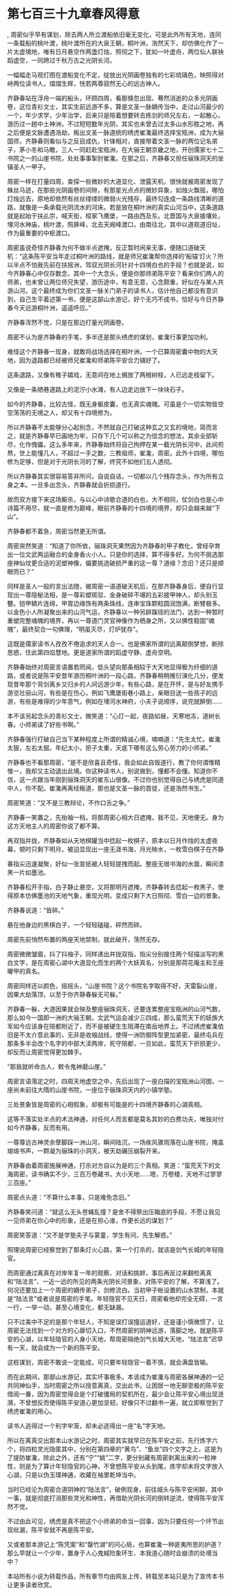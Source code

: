 # 第七百三十九章春风得意
,  周密似乎早有谋划，除去两人所立渡船依旧毫无变化，可是此外所有天地，连同一条载船的桃叶渡，桃叶渡所在的大泉王朝，桐叶洲，浩然天下，却仿佛化作了一片太虚境地，唯有日月悬空作两盏灯烛，照彻之下，犹如一叶虚舟，两位仙人联袂蹈虚空，一同跨过千秋万古之光阴长河。
   一幅幅走马观灯图在渡船变化不定，绽放出光阴画卷独有的七彩琉璃色，映照得对峙两位读书人，熠熠生辉，恍若两尊寂然无心的远古神人。
   齐静春站在浮舟一端的船头，环顾四周，看那倏忽出现、蓦然消逝的众多光阴画卷，这位青衫文士，其实生前远游不多，算是文圣一脉嫡传当中，走过山河最少的一个，年少求学，少年治学，后来只是陪着想要转去练剑的师兄左右，一起散心，游历过一趟中土神洲，不过短短数年光阴，其实也未曾去过太多山水形胜之地，再之后便是文脉遭遇浩劫，叛出文圣一脉道统的绣虎崔瀺最终选择宝瓶洲，成为大骊国师，齐静春则看似与之反目成仇，针锋相对，直接带着文圣一脉的两位记名弟子，茅小冬和马瞻，三人一同赶赴宝瓶洲，在大骊王朝京畿之地，开创儒家七十二书院之一的山崖书院，处处事事掣肘崔瀺。在那之后，齐静春又担任骊珠洞天的坐镇圣人一甲子。
   周密一样在打量四周，查探一些微妙的大道显化、泄露天机，很快就被周密发现了蛛丝马迹，在那些光阴画卷的间隙，有那星光点点的微妙异象，如烛火飘摇，哪怕灯烛远去，原地却依然有丝丝缕缕的微弱火光残存，最终勾连成一条路线清晰的道路，就像是一条承载光阴流水的河床。若是放在桐叶洲的真实山河当中，这条道路就是起始于扶乩宗，喊天街，桓家飞鹰堡，一路由西及东。北晋国与大泉接壤处，埋河水神庙，桃叶渡，照屏峰，北去天阙峰渡口，由南往北，其中以道观道旧址，作为最重要的中枢渡口。
   周密虽说奇怪齐静春为何不做半点遮掩，反正暂时闲来无事，便随口道破天机：“这条陈平安当年走过桐叶洲的路线，就是师兄崔瀺帮你选择的‘船锚’灯火？所以半点不怕我先前在扶摇洲，驾驭光阴长河针对十四境白也的手段？也就是说，如今齐静春心中仅存数念，其中一个大念头，便是你那师弟陈平安？看来你们两人的师弟，也未曾让两位师兄失望，游历途中，有意无意，心念颇重，好似在与某人共游山河。这个最终成为你们文圣一脉关门弟子的读书人，估计他自己都没有意识到，自己生平着述第一书，便是这部山水游记，好个无巧不成书，恰好与今日齐静春今天远游桐叶洲，遥遥呼应。”
   齐静春浑然不觉，只是在那边打量光阴画卷。
   周密不认为是齐静春的手笔，多半还是那头绣虎的谋划，崔瀺行事更加功利。
   难怪这个齐静春一现身，就敢将战场选择在桐叶洲，一个已算周密囊中物的大天地，因为退路都已经被师兄崔瀺和师弟陈平安合力铺好了。
   这条退路，又像有稚子嬉戏，无意间在地上搁放了两根树枝，人已远走枝留下。
   又像是一条陋巷道路上的泥泞小水滩，有人边走边放下一块块石子。
   如今的齐静春，比较古怪，既无身躯皮囊，也无真实魂魄。可虽是个一切实物皆空空荡荡的无境之人，却又有十四境修为。
   所以齐静春不太能够分心起别念，不然就自己打破这种玄之又玄的境地，简而言之，就是齐静春早已画地为牢，只存下几个可以称之为信念的想法，其余全部斩尽，化作傀儡，这么多年来，齐静春始终将自己拘押在某一截光阴长河中，此间煎熬，世上能懂几人，不超过一手之数，三教祖师，崔瀺，周密。此外十四境，哪怕修为足够，但是对于光阴长河的了解，终究不如他们五人透彻。
   所以齐静春其实很容易答非所问，自说自话，一切都以几个残存念头，作为所有立身之本。一旦多出念头，齐静春就会折损道行。
   故而双方接下来这场厮杀，与以心中诗歌合道的白也，大不相同，仗剑白也是心中诗篇不用尽，就一直是修为巅峰，眼前齐静春的十四境的境界，却只会越来越“下山”。
   齐静春都不着急，周密当然更无所谓。
   周密突然笑道：“知道了你所依，骊珠洞天果然因为齐静春的甲子教化，曾经孕育出一位文武两运融合的金身香火小人。只是你的选择，算不得多好。为何不挑选那座神仙坟更合适的泥塑神像，偏要挑选破损严重的这一尊？道缘？念旧？还只是顺眼而已？”
   同样是圣人一般的言出法随，被周密一语道破天机后，在那齐静春身后，便自行显现出一尊隐秘法相，是一尊彩塑斑驳、金身破碎不堪的五彩披甲神人，却头别玉簪。铠甲鳞片连绵，甲胄边缘饰有两条珠线，连串宝珠颗粒圆润饱满，断臂极多。以金色小人所凝聚出来的山河气运，齐静春以一种另辟蹊径的法门，达到一种暂时重塑完整魂魄的境界，再以一尊道门灵官神像作为栖身之所，又以佛性稳固“魂魄”，最终契合一句佛理，“明虽灭尽，灯炉犹存”。
   这既是儒家读书人孜孜不倦追求的天人合一。也是佛家所谓的远离颠倒梦想，断除思惑，住此第四焰慧地。更是道家所谓的蹈虚守静、虚舟空明。
   齐静春始终对周密言语置若罔闻，低头望向那条相较于大天地显得极为纤细的道路，或者说是陈平安昔年游历桐叶洲的一段心路，齐静春稍稍推衍演化几分，便发现昔年那个背剑离乡又归乡的人间远游少年，有些心路，是在开怀，是与好友携手游览壮丽山河，有些是在伤心，例如飞鹰堡街巷小路上，亲眼目送一些孩子的远游，有些是难得的少年意气，例如在埋河水神府，小夫子说顺序，说完就醉倒……
   本不该另起念头的青衫文士，微笑道：“心灯一起，夜路如昼，天寒地冻，道树长春。小师弟读了好些书啊。”
   齐静春强行打破自己当下某种程度上所谓的精诚心境，喃喃道：“先生太忙。崔瀺太狠，左右太倔。年纪太小，担子太重，天底下哪有这么劳心劳力的小师弟。”
   齐静春也不看那周密，“是不是欣喜且奇怪，我会如此自毁道行，教了你何谓惟精惟一，我却又主动退出此境。你这种读书人，别说做到，懂都不会懂。知道你不信，这一点跟当年刚到骊珠洞天的崔东山很像。不过你也别觉得自己与绣虎是同道中人，你不配。崔瀺再离经叛道，那也是文圣一脉的首徒，还是浩然书生。”
   周密笑道：“又不是三教辩论，不作口舌之争。”
   齐静春一笑置之，先抬袖一档，将那周密心相大日遮掩，我不见，天地便无。身为这方天地主人的周密你说了都不算。
   再双指并拢，齐静春如从天地棋罐当中捻起一枚棋子，原本以日月作烛的太虚夜幕，顿时只剩下明月，被迫显现出一座无涯书海，月光映水，一枚雪白棋子在齐静
   春指尖迅速凝聚，好似一张宣纸被人轻轻提拽而起。整座无垠书海的水面，瞬间漆黑一片如墨池。
   齐静春松开手指，白子静止悬空，又将那明月遮掩，齐静春转去捻起一枚黑子，使得原本仿佛墨池的天地气象，重现光明，变成只剩下大日照彻、雪白一边的景象。
   齐静春说道：“皆碎。”
   悬在他身边的黑棋白子，一个轻轻磕碰，砰然而碎。
   周密先前悄然布置的两座天地禁制，就此破开，荡然无存。
   周密微微皱眉，抖了抖袖子，同样递出并拢双指，指尖分别接住两个轻描淡写的黑白文字，是在周密心湖中大道显化而生的两个大妖真名，分别是那荷花庵主和王座曜甲的真名。
   周密同样还以颜色，摇摇头，“山崖书院？这个书院名字取得不好，天雷裂山崖，因果大劫落顶，以至于你齐静春躲无可躲。”
   齐静春一躲，大道因果就会殃及整座骊珠洞天，还要连累整座宝瓶洲的山河气数，那么如今一国即一洲的大骊王朝，文武气运会减少三四成，那么蛮荒天下的妖族大军如今应该身在陪都附近了，而不是被硬生生阻滞在南岳地界上。不过绣虎崔瀺依旧是不太介意此事的，无非是收缩战线，使得一洲防御阵型更加紧密，最终屯兵在那条多半会改个名字的中部大渎两岸，死守陪都，一旦如此，蛮荒天下折损更少，却反而让周密觉得更加棘手。
   “那我就听命古人，敕令鬼神磨山崖。”
   周密言语落定之时，四周天地虚空之中，先后出现了一座白描的宝瓶洲山河图，一座尚未前往大隋的山崖书院，一座位于骊珠洞天内的小镇学塾。
   三处景象皆是周密的心相假象，却极有可能是的十四境齐静春的心湖真相。
   这等不落实处半点的术法神通，对任何人而言都是莫名其妙的白费功夫，唯独对付如今齐静春，反而有用。
   一尊尊远古神灵余孽脚踩一洲山河，瞬间陆沉，一场疾风骤雨落在山崖书院，掩盖琅琅书声，一颗凝为骊珠的小洞天，被天劫碾压崩裂开来。
   齐静春由着周密施展神通，打杀对方自以为是的三个真相。笑道：“蛮荒天下的文海周密，读书确实不少，三百万卷藏书，大小天地……嗯，万卷楼，天地不过寥寥三百座。”
   周密点头道：“不算什么本事，只是难免念旧。”
   齐静春笑问道：“就这么无头苍蝇乱撞？是舍不得祭出压箱底的手段，不愿让我见一见师弟在你心中的形象，还是在担心谁，作更长远的谋划？”
   周密笑答道：“又不是学塾夫子与蒙童，学生有问，先生解惑。”
   照理说周密已经察觉到了那条灯火心路，第一个打杀的，就该是剑气长城的年轻隐官。
   而周密通过离真在对岸年复一年的观察、对话和挑衅，事后再反过来翻检离真和“陆法言”、一近一远的所见的两条光阴长河景象，对陈平安的了解，不算浅了。何况还要加上一个周密的嫡传弟子，剑修流白。当初甲子帐设置的山水禁制，本就是“陆法言”或者说是周密的手笔。年轻隐官不见天日，周密看他却完全无碍，一言一行，一举一动，甚至心境变化，都无缺漏。
   只不过美中不足的是那个年轻人，不知是误打误撞运道好，还是谨小慎微惯了，让周密无法找到一个对方的心扉切入口，不然周密的阴神远游，落脚之地，就是陈平安的心湖，以年轻隐官的人身小天地，帮周密隔绝剑气长城大天地，“陆法言”迟早有一天，就会成为一个新的陈平安。
   这桩谋划，周密不敢说一定能成，可只要年轻隐官一着不慎，就会满盘皆输。
   而在此期间，那部山水游记，其实坏事极多。本该成为崔瀺与周密各展神通的一记共同神仙手，当时周密之所以授意离真，交出此书，让困居一地无聊至极的陈平安借阅一番，因为周密觉得会是个打破僵局的契机所在，最少会让陈平安心境出现涟漪，不曾想反而使得陈平安道心更加坚韧，好像只不过翻书一遍，就立即察觉到了绣虎崔瀺的用心。
   读书人逃得过一个利字牢笼，却未必逃得出一座“名”字天地。
   所以在离真交出那本山水游记之时，周密其实就早已在陈平安之前，先行炼字六个，将四粒灵光隐匿其中，分别在第四章的“黄鸟”、“鱼龙”四个文字之上，这是为了提防崔瀺，除此之外，还有“宁”“姚”二字，更分别藏有周密剥离出来的一粒神性，则是为了算计年轻隐官的心神，不曾想陈平安从头到尾，炼字却未将文字放入心湖，只是以伪玉璞神通，收藏在袖里乾坤当中。
   当时已经沦为周密合道阴神的“陆法言”，破例现身，前往城头与陈平安闲聊，其中一事，就是彻底打消那些灵光和神性，再借助光阴长河的倒转逆流，使得陈平安浑然不觉。
   不过由此可见，绣虎是真不把这个小师弟的命当一回事，因为只要任何一个环节出现纰漏，陈平安就不再是陈平安。
   又或者那本游记上“陈凭案”和“罄竹湖”的问心局，也算崔瀺一种匪夷所思的护道？那么早就让一个少年，置身于人心鬼蜮险象环生、本我道心随时会崩溃的处境当中？
  本站所有小说为转载作品，所有章节均由网友上传，转载至本站只是为了宣传本书让更多读者欣赏。